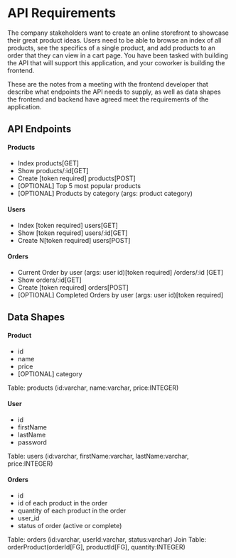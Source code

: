 # API Requirements
The company stakeholders want to create an online storefront to showcase their great product ideas. Users need to be able to browse an index of all products, see the specifics of a single product, and add products to an order that they can view in a cart page. You have been tasked with building the API that will support this application, and your coworker is building the frontend.

These are the notes from a meeting with the frontend developer that describe what endpoints the API needs to supply, as well as data shapes the frontend and backend have agreed meet the requirements of the application. 

## API Endpoints
#### Products
- Index                   products[GET]
- Show                    products/:id[GET]
- Create [token required] products[POST]
- [OPTIONAL] Top 5 most popular products 
- [OPTIONAL] Products by category (args: product category)

#### Users
- Index [token required]    users[GET]
- Show [token required]     users/:id[GET]
- Create N[token required]  users[POST]

#### Orders
- Current Order by user (args: user id)[token required]  /orders/:id [GET]
- Show                    orders/:id[GET]
- Create [token required] orders[POST]
- [OPTIONAL] Completed Orders by user (args: user id)[token required]

## Data Shapes
#### Product
-  id
- name
- price
- [OPTIONAL] category

Table: products (id:varchar, name:varchar, price:INTEGER)

#### User
- id
- firstName
- lastName
- password

Table: users (id:varchar, firstName:varchar, lastName:varchar, price:INTEGER)

#### Orders
- id
- id of each product in the order
- quantity of each product in the order
- user_id
- status of order (active or complete)

Table: orders (id:varchar, userId:varchar, status:varchar)
Join Table: orderProduct(orderId[FG], productId[FG], quantity:INTEGER)